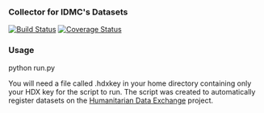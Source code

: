 ### Collector for IDMC's Datasets
[![Build Status](https://travis-ci.org/OCHA-DAP/hdx-scraper-idmc.svg?branch=master&ts=1)](https://travis-ci.org/OCHA-DAP/hdx-scraper-idmc) [![Coverage Status](https://coveralls.io/repos/github/OCHA-DAP/hdx-scraper-idmc/badge.svg?branch=master&ts=1)](https://coveralls.io/github/OCHA-DAP/hdx-scraper-idmc?branch=master)

### Usage
python run.py

You will need a file called .hdxkey in your home directory containing only your HDX key for the script to run. The script was created to automatically register datasets on the [Humanitarian Data Exchange](http://data.humdata.org/) project.

